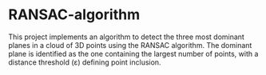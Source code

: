 # RANSAC-algorithm
This project implements an algorithm to detect the three most dominant planes in a cloud of 3D points using the RANSAC algorithm. The dominant plane is identified as the one containing the largest number of points, with a distance threshold (ε) defining point inclusion.

